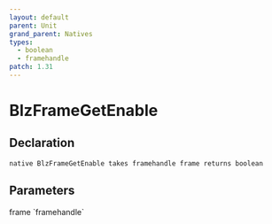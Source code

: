 ```yaml
---
layout: default
parent: Unit
grand_parent: Natives
types:
  - boolean
  - framehandle
patch: 1.31
---
```


# BlzFrameGetEnable

## Declaration

```
native BlzFrameGetEnable takes framehandle frame returns boolean
```

## Parameters
<dl>
  <dt>frame `framehandle`</dt>
  <dd></dd>
</dl>
